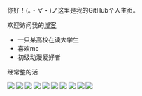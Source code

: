 
你好！(。・∀・)ノ这里是我的GitHub个人主页。

欢迎访问我的[博客](https://mzdluo123.github.io/) 

* 一只某高校在读大学生
* 喜欢mc
* 初级动漫爱好者


经常整的活

![](https://img.shields.io/badge/-Kotlin-A97BFF?style=flat-square&logo=Kotlin&logoColor=fff)
![](https://img.shields.io/badge/-Java-ab7221?style=flat-square&logo=Java&logoColor=fff)
![](https://img.shields.io/badge/-dart-00B4AB?style=flat-square&logo=dart&logoColor=fff)
![](https://img.shields.io/badge/-Python-3e74a2?style=flat-square&logo=Python&logoColor=fff)
![](https://img.shields.io/badge/-Flutter-31B9F6?style=flat-square&logo=Flutter&logoColor=fff)
![](https://img.shields.io/badge/-Android-3DDC84?style=flat-square&logo=Android&logoColor=fff)
![](https://img.shields.io/badge/-Android-3DDC84?style=flat-square&logo=ReactNative&logoColor=fff)
![](https://img.shields.io/badge/-Docker-2496ED?style=flat-square&logo=Docker&logoColor=fff)
![](https://img.shields.io/badge/-Linux-000000?style=flat-square&logo=Linux&logoColor=fff)
![](https://img.shields.io/badge/-Windows-0078D6?style=flat-square&logo=Windows)
